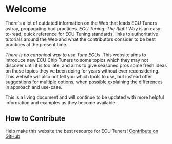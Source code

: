 # Welcome

There's a lot of outdated information on the Web that leads ECU Tuners astray,
propagating bad practices. _ECU Tuning: The Right Way_ is an easy-to-read,
quick reference for ECU Tuning standards, links to authoritative tutorials
around the Web and what the contributors consider to be best practices at the present
time.

_There is no canonical way to use Tune ECUs_. This website aims to introduce new ECU Chip Tuners
to some topics which they may not discover until it is too late, and aims
to give seasoned pros some fresh ideas on those topics they've been doing for years
without ever reconsidering. This website will also not tell you which tools to use, but
instead offer suggestions for multiple options, when possible explaining the differences
in approach and use-case.

This is a living document and will continue to be updated with more helpful information
and examples as they become available.

## How to Contribute

Help make this website the best resource for ECU Tuners! [Contribute on GitHub][1]

[1]: https://github.com/PartFire/ecutuningtherightway/tree/gh-pages